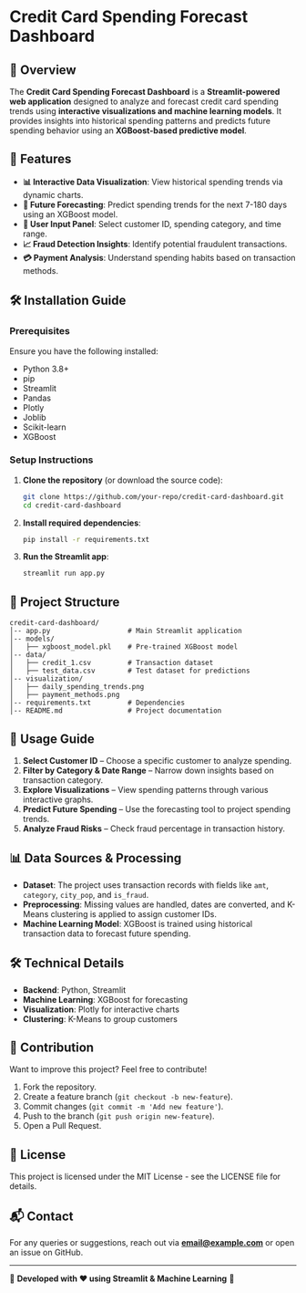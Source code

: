 # Credit Card Spending Forecast Dashboard

## 📌 Overview
The **Credit Card Spending Forecast Dashboard** is a **Streamlit-powered web application** designed to analyze and forecast credit card spending trends using **interactive visualizations and machine learning models**. It provides insights into historical spending patterns and predicts future spending behavior using an **XGBoost-based predictive model**.

## 🚀 Features
- **📊 Interactive Data Visualization**: View historical spending trends via dynamic charts.
- **🔮 Future Forecasting**: Predict spending trends for the next 7-180 days using an XGBoost model.
- **🔎 User Input Panel**: Select customer ID, spending category, and time range.
- **📈 Fraud Detection Insights**: Identify potential fraudulent transactions.
- **💳 Payment Analysis**: Understand spending habits based on transaction methods.

## 🛠️ Installation Guide
### Prerequisites
Ensure you have the following installed:
- Python 3.8+
- pip
- Streamlit
- Pandas
- Plotly
- Joblib
- Scikit-learn
- XGBoost

### Setup Instructions
1. **Clone the repository** (or download the source code):
   ```bash
   git clone https://github.com/your-repo/credit-card-dashboard.git
   cd credit-card-dashboard
   ```
2. **Install required dependencies**:
   ```bash
   pip install -r requirements.txt
   ```
3. **Run the Streamlit app**:
   ```bash
   streamlit run app.py
   ```

## 📂 Project Structure
```
credit-card-dashboard/
│-- app.py                   # Main Streamlit application
│-- models/
│   ├── xgboost_model.pkl    # Pre-trained XGBoost model
│-- data/
│   ├── credit_1.csv         # Transaction dataset
│   ├── test_data.csv        # Test dataset for predictions
│-- visualization/
│   ├── daily_spending_trends.png
│   ├── payment_methods.png
│-- requirements.txt         # Dependencies
│-- README.md                # Project documentation
```

## 📖 Usage Guide
1. **Select Customer ID** – Choose a specific customer to analyze spending.
2. **Filter by Category & Date Range** – Narrow down insights based on transaction category.
3. **Explore Visualizations** – View spending patterns through various interactive graphs.
4. **Predict Future Spending** – Use the forecasting tool to project spending trends.
5. **Analyze Fraud Risks** – Check fraud percentage in transaction history.

## 📊 Data Sources & Processing
- **Dataset**: The project uses transaction records with fields like `amt`, `category`, `city_pop`, and `is_fraud`.
- **Preprocessing**: Missing values are handled, dates are converted, and K-Means clustering is applied to assign customer IDs.
- **Machine Learning Model**: XGBoost is trained using historical transaction data to forecast future spending.

## 🛠️ Technical Details
- **Backend**: Python, Streamlit
- **Machine Learning**: XGBoost for forecasting
- **Visualization**: Plotly for interactive charts
- **Clustering**: K-Means to group customers

## 🤝 Contribution
Want to improve this project? Feel free to contribute!
1. Fork the repository.
2. Create a feature branch (`git checkout -b new-feature`).
3. Commit changes (`git commit -m 'Add new feature'`).
4. Push to the branch (`git push origin new-feature`).
5. Open a Pull Request.

## 📜 License
This project is licensed under the MIT License - see the LICENSE file for details.

## 📬 Contact
For any queries or suggestions, reach out via **email@example.com** or open an issue on GitHub.

---

🔹 **Developed with ❤️ using Streamlit & Machine Learning** 🚀
